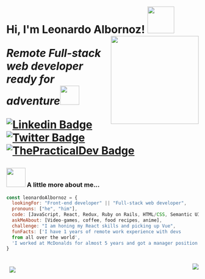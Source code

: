 <h1> Hi, I'm Leonardo Albornoz! <img src="https://media1.giphy.com/media/yrhhmre5fN2PtRujfo/giphy-downsized-medium.gif" width="70"/>
<img align='right' src="https://media4.giphy.com/media/xbLZjyMNQqEpTKjkSm/giphy.gif" width="230"/>
<p><em>Remote Full-stack web developer ready for adventure</em><img src="https://media.giphy.com/media/XGma2iRIHTKkwqRkFl/giphy.gif" width="50"></p>

[![Linkedin Badge](https://img.shields.io/badge/-Leonardo%20Albornoz-blue?style=flat-square&logo=Linkedin&logoColor=white&link=https://www.linkedin.com/in/leonardo-albornoz-216784198/)](https://www.linkedin.com/in/leonardo-albornoz-216784198/)
[![Twitter Badge](https://img.shields.io/badge/-@Leboroz_-1ca0f1?style=flat-square&labelColor=1ca0f1&logo=twitter&logoColor=white&link=https://twitter.com/Leboroz)](https://twitter.com/Leboroz)
[![ThePracticalDev Badge](https://img.shields.io/badge/-Leboroz-0A0A0A?style=flat-square&labelColor=black&logo=dev.to&link=https://dev.to/Leboroz)](https://dev.to/Leboroz)

### <img src="https://media3.giphy.com/media/7T200DTPdx31e/giphy.gif" width="50"/> A little more about me...

```javascript
const leonardoAlbornoz = {
  lookingFor: "Front-end developer" || "Full-stack web developer",
  pronouns: ["he", "him"],
  code: [JavaScript, React, Redux, Ruby on Rails, HTML/CSS, Semantic UI, Bootstrap, Material UI],
  askMeAbout: [Video-games, coffee, food recipes, anime],
  challenge: "I am honing my React skills and picking up Vue",
  funFacts: ['I have 1 years of remote work experience with devs
  from all over the world',
  'I worked at McDonalds for almost 5 years and got a manager position']
}
```

<br>
<a href="https://github.com/leboroz">
  <img align="left" style="margin:0.5rem" src="https://github-readme-stats.vercel.app/api?username=Leboroz&show_icons=true&theme=radical">
</a>
<a href="https://github.com/leboroz">
  <img align="right" src="https://github-readme-stats.vercel.app/api/top-langs/?username=Leboroz&theme=radical" />
</a>
<br>
